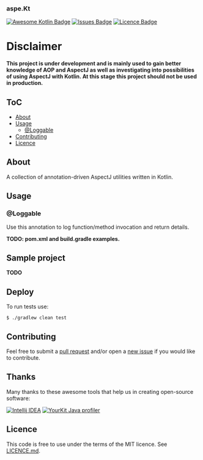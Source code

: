### aspe.Kt
[![Awesome Kotlin Badge](https://kotlin.link/awesome-kotlin.svg)](https://github.com/KotlinBy/awesome-kotlin)
[![Issues Badge](https://img.shields.io/github/issues/serpro69/aspe.Kt.svg)](https://github.com/serpro69/aspe.Kt/issues)
[![Licence Badge](https://img.shields.io/github/license/serpro69/aspe.Kt.svg)](LICENCE.md)


# Disclaimer
<b>
This project is under development and is mainly used to gain better knowledge of AOP and AspectJ
as well as investigating into possibilities of using AspectJ with Kotlin.  
At this stage this project should not be used in production.
</b>


## ToC
- [About](#about)
- [Usage](#usage)  
  - [@Loggable](#loggable)
- [Contributing](#contributing)
- [Licence](#licence)


## About
A collection of annotation-driven AspectJ utilities written in Kotlin.


## Usage

### @Loggable
Use this annotation to log function/method invocation and return details.  

**TODO: pom.xml and build.gradle examples.**

## Sample project
**TODO**

## Deploy
To run tests use: 
```
$ ./gradlew clean test
```


## Contributing
Feel free to submit a [pull request](https://github.com/serpro69/aspe.Kt/compare) 
and/or open a [new issue](https://github.com/serpro69/aspe.Kt/issues/new)
if you would like to contribute.


## Thanks
Many thanks to these awesome tools that help us in creating open-source software:  

[![Intellij IDEA](https://cloud.google.com/tools/images/icon_IntelliJIDEA.png)](http://www.jetbrains.com/idea) 
[![YourKit Java profiler](https://www.yourkit.com/images/yklogo.png)](https://www.yourkit.com/features/)


## Licence
This code is free to use under the terms of the MIT licence.
See [LICENCE.md](LICENCE.md).

